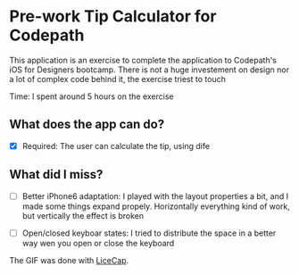 # Pre-work Tip Calculator for Codepath

This application is an exercise to complete the application to Codepath's iOS for Designers bootcamp. There is not a huge investement on design nor a lot of complex code behind it, the exercise triest to touch

Time: I spent around 5 hours on the exercise

## What does the app can do?

* [x] Required: The user can calculate the tip, using dife


## What did I miss?

 * [ ] Better iPhone6 adaptation: I played with the layout properties a bit, and I made some things expand propely. Horizontally everything kind of work, but vertically the effect is broken
 * [ ] Open/closed keyboar states: I tried to distribute the space in a better way wen you open or close the keyboard


The GIF was done with [LiceCap](http://www.cockos.com/licecap/).